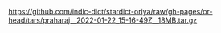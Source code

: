 https://github.com/indic-dict/stardict-oriya/raw/gh-pages/or-head/tars/praharaj__2022-01-22_15-16-49Z__18MB.tar.gz  

